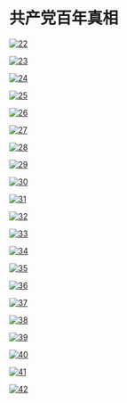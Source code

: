 # 共产党百年真相

[![22](https://cloud.githubusercontent.com/assets/18081243/24938976/18a3cc92-1f00-11e7-94ec-a038b98491ae.png)](https://d1uvgy0lcmmygf.cloudfront.net/pdf/bngcd/All/22.pdf)

[![23](https://cloud.githubusercontent.com/assets/18081243/24938977/18badfb8-1f00-11e7-82ec-c65b35355112.png)](https://d1uvgy0lcmmygf.cloudfront.net/pdf/bngcd/All/23.pdf)

[![24](https://cloud.githubusercontent.com/assets/18081243/24938979/18bb8c4c-1f00-11e7-9092-7249b2d2c6f6.png)](https://d1uvgy0lcmmygf.cloudfront.net/pdf/bngcd/All/24.pdf)

[![25](https://cloud.githubusercontent.com/assets/18081243/24938980/18bc24a4-1f00-11e7-886d-4f9f97894d99.png)](https://d1uvgy0lcmmygf.cloudfront.net/pdf/bngcd/All/25.pdf)

[![26](https://cloud.githubusercontent.com/assets/18081243/24938978/18bae954-1f00-11e7-8dfb-ca72e84fa7a1.png)](https://d1uvgy0lcmmygf.cloudfront.net/pdf/bngcd/All/26.pdf)

[![27](https://cloud.githubusercontent.com/assets/18081243/24938982/18c1b842-1f00-11e7-8af0-9d6804e495f9.png)](https://d1uvgy0lcmmygf.cloudfront.net/pdf/bngcd/All/27.pdf)

[![28](https://cloud.githubusercontent.com/assets/18081243/24938981/18c0bf6e-1f00-11e7-8389-d861625b62bc.png)](https://d1uvgy0lcmmygf.cloudfront.net/pdf/bngcd/All/28.pdf)

[![29](https://cloud.githubusercontent.com/assets/18081243/24938983/18d352be-1f00-11e7-9496-dd1167d7fb60.png)](https://d1uvgy0lcmmygf.cloudfront.net/pdf/bngcd/All/29.pdf)

[![30](https://cloud.githubusercontent.com/assets/18081243/24938984/18d39850-1f00-11e7-9404-fc5d4d18bfac.png)](https://d1uvgy0lcmmygf.cloudfront.net/pdf/bngcd/All/30.pdf)

[![31](https://cloud.githubusercontent.com/assets/18081243/24938985/18d447dc-1f00-11e7-834d-fb1bee929ef0.png)](https://d1uvgy0lcmmygf.cloudfront.net/pdf/bngcd/All/31.pdf)

[![32](https://cloud.githubusercontent.com/assets/18081243/24938986/18d58c78-1f00-11e7-9376-4bdaaa1c7554.png)](https://d1uvgy0lcmmygf.cloudfront.net/pdf/bngcd/All/32.pdf)

[![33](https://cloud.githubusercontent.com/assets/18081243/24938987/18da09b0-1f00-11e7-9a38-dd652bacc72a.png)](https://d1uvgy0lcmmygf.cloudfront.net/pdf/bngcd/All/33.pdf)

[![34](https://cloud.githubusercontent.com/assets/18081243/24938988/18db20a2-1f00-11e7-8a3b-bb7424b1cdd9.png)](https://d1uvgy0lcmmygf.cloudfront.net/pdf/bngcd/All/34.pdf)

[![35](https://cloud.githubusercontent.com/assets/18081243/24938990/18ec3806-1f00-11e7-95b2-a3b80b7c06cc.png)](https://d1uvgy0lcmmygf.cloudfront.net/pdf/bngcd/All/35.pdf)

[![36](https://cloud.githubusercontent.com/assets/18081243/24938991/18ed4a48-1f00-11e7-92b8-e95ac419b1b7.png)](https://d1uvgy0lcmmygf.cloudfront.net/pdf/bngcd/All/36.pdf)

[![37](https://cloud.githubusercontent.com/assets/18081243/24938989/18ec1862-1f00-11e7-910b-f958980d6adb.png)](https://d1uvgy0lcmmygf.cloudfront.net/pdf/bngcd/All/37.pdf)

[![38](https://cloud.githubusercontent.com/assets/18081243/24938992/18ee6b9e-1f00-11e7-8bcf-e98f5847135f.png)](https://d1uvgy0lcmmygf.cloudfront.net/pdf/bngcd/All/38.pdf)

[![39](https://cloud.githubusercontent.com/assets/18081243/24938993/18f2b9ec-1f00-11e7-9bfc-c0a3b379cad9.png)](https://d1uvgy0lcmmygf.cloudfront.net/pdf/bngcd/All/39.pdf)

[![40](https://cloud.githubusercontent.com/assets/18081243/24938994/18f3dc6e-1f00-11e7-994d-7ffcae17e530.png)](https://d1uvgy0lcmmygf.cloudfront.net/pdf/bngcd/All/40.pdf)

[![41](https://cloud.githubusercontent.com/assets/18081243/24938995/1903914a-1f00-11e7-8b22-8eea0835386e.png)](https://d1uvgy0lcmmygf.cloudfront.net/pdf/bngcd/All/41.pdf)

[![42](https://cloud.githubusercontent.com/assets/18081243/24938996/1905044e-1f00-11e7-9afc-9d56c279d13a.png)](https://d1uvgy0lcmmygf.cloudfront.net/pdf/bngcd/All/42.pdf)


